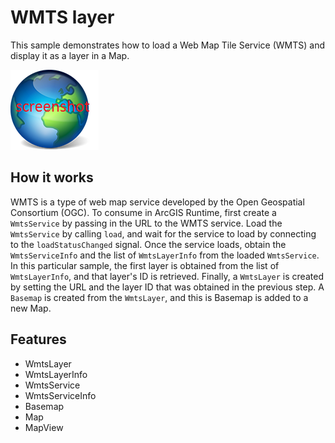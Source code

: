 # WMTS layer

This sample demonstrates how to load a Web Map Tile Service (WMTS) and display it as a layer in a Map.

![](screenshot.png)

## How it works
WMTS is a type of web map service developed by the Open Geospatial Consortium (OGC). To consume in ArcGIS Runtime, first create a `WmtsService` by passing in the URL to the WMTS service. Load the `WmtsService` by calling `load`, and wait for the service to load by connecting to the `loadStatusChanged` signal. Once the service loads, obtain the `WmtsServiceInfo` and the list of `WmtsLayerInfo` from the loaded `WmtsService`. In this particular sample, the first layer is obtained from the list of `WmtsLayerInfo`, and that layer's ID is retrieved. Finally, a `WmtsLayer` is created by setting the URL and the layer ID that was obtained in the previous step. A `Basemap` is created from the `WmtsLayer`, and this is Basemap is added to a new Map.

## Features
- WmtsLayer
- WmtsLayerInfo
- WmtsService
- WmtsServiceInfo
- Basemap
- Map
- MapView
